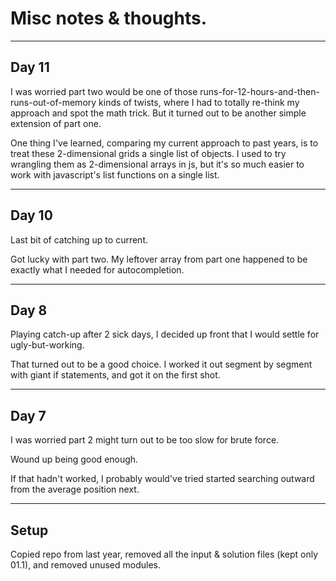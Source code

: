 # Misc notes & thoughts.

---
## Day 11

I was worried part two would be one of those runs-for-12-hours-and-then-runs-out-of-memory kinds of twists, where I had to totally re-think my approach and spot the math trick. But it turned out to be another simple extension of part one.

One thing I've learned, comparing my current approach to past years, is to treat these 2-dimensional grids a single list of objects. I used to try wrangling them as 2-dimensional arrays in js, but it's so much easier to work with javascript's list functions on a single list.


---
## Day 10

Last bit of catching up to current.

Got lucky with part two. My leftover array from part one happened to be exactly what I needed for autocompletion.

---
## Day 8

Playing catch-up after 2 sick days, I decided up front that I would settle for ugly-but-working.

That turned out to be a good choice. I worked it out segment by segment with giant if statements, and got it on the first shot.

---
## Day 7

I was worried part 2 might turn out to be too slow for brute force.

Wound up being good enough.

If that hadn't worked, I probably would've tried started searching outward from the average position next.

---
## Setup

Copied repo from last year, removed all the input & solution files (kept only 01.1), and removed unused modules.

